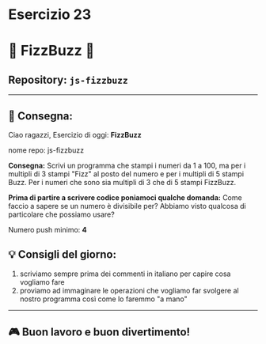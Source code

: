 # Esercizio 23

# 🔢 FizzBuzz 🔢

## Repository: `js-fizzbuzz`

---

## 📝 **Consegna:**

Ciao ragazzi, Esercizio di oggi: **FizzBuzz**

nome repo: js-fizzbuzz

**Consegna:** Scrivi un programma che stampi i numeri da 1 a 100, ma per i multipli di 3 stampi "Fizz" al posto del numero e per i multipli di 5 stampi Buzz. Per i numeri che sono sia multipli di 3 che di 5 stampi FizzBuzz.

**Prima di partire a scrivere codice poniamoci qualche domanda:** Come faccio a sapere se un numero è divisibile per? Abbiamo visto qualcosa di particolare che possiamo usare?

Numero push minimo: **4**

## 💡 **Consigli del giorno:**
1. scriviamo sempre prima dei commenti in italiano per capire cosa vogliamo fare
2. proviamo ad immaginare le operazioni che vogliamo far svolgere al nostro programma così come lo faremmo "a mano"

---

## 🎮 Buon lavoro e buon divertimento!